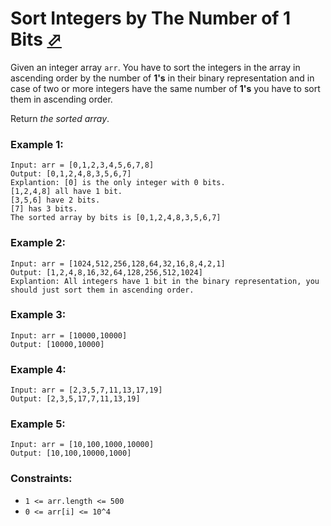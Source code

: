 # Sort Integers by The Number of 1 Bits [⬀](https://leetcode.com/problems/sort-integers-by-the-number-of-1-bits/)

Given an integer array `arr`. You have to sort the integers in the array in ascending order by the number of **1's** in their binary representation and in case of two or more integers have the same number of **1's** you have to sort them in ascending order.

Return *the sorted array*.

### Example 1:
```
Input: arr = [0,1,2,3,4,5,6,7,8]
Output: [0,1,2,4,8,3,5,6,7]
Explantion: [0] is the only integer with 0 bits.
[1,2,4,8] all have 1 bit.
[3,5,6] have 2 bits.
[7] has 3 bits.
The sorted array by bits is [0,1,2,4,8,3,5,6,7]
```

### Example 2:
```
Input: arr = [1024,512,256,128,64,32,16,8,4,2,1]
Output: [1,2,4,8,16,32,64,128,256,512,1024]
Explantion: All integers have 1 bit in the binary representation, you should just sort them in ascending order.
```

### Example 3:
```
Input: arr = [10000,10000]
Output: [10000,10000]
```

### Example 4:
```
Input: arr = [2,3,5,7,11,13,17,19]
Output: [2,3,5,17,7,11,13,19]
```

### Example 5:
```
Input: arr = [10,100,1000,10000]
Output: [10,100,10000,1000]
```

### Constraints:
- `1 <= arr.length <= 500`
- `0 <= arr[i] <= 10^4`

